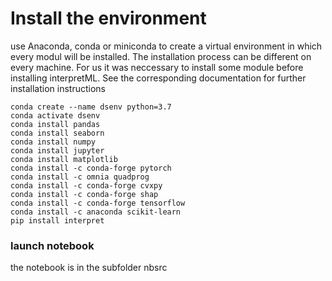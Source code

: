 # Install the environment

use Anaconda, conda or miniconda to create a virtual environment in which every modul will be installed.
The installation process can be different on every machine. For us it was neccessary to install some module before installing interpretML. See the corresponding documentation for further installation instructions

```
conda create --name dsenv python=3.7
conda activate dsenv
conda install pandas
conda install seaborn
conda install numpy
conda install jupyter
conda install matplotlib 
conda install -c conda-forge pytorch
conda install -c omnia quadprog
conda install -c conda-forge cvxpy
conda install -c conda-forge shap
conda install -c conda-forge tensorflow
conda install -c anaconda scikit-learn 
pip install interpret

```

### launch notebook
the notebook is in the subfolder nbsrc

